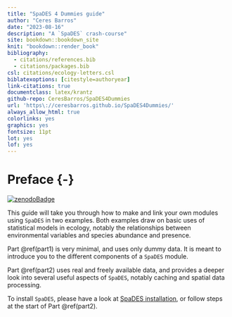 ```yaml
---
title: "SpaDES 4 Dummies guide"
author: "Ceres Barros"
date: "2023-08-16"
description: "A `SpaDES` crash-course"
site: bookdown::bookdown_site
knit: "bookdown::render_book"
bibliography:
  - citations/references.bib
  - citations/packages.bib
csl: citations/ecology-letters.csl
biblatexoptions: [citestyle=authoryear]
link-citations: true
documentclass: latex/krantz
github-repo: CeresBarros/SpaDES4Dummies
url: 'https\://ceresbarros.github.io/SpaDES4Dummies/'
always_allow_html: true
colorlinks: yes
graphics: yes
fontsize: 11pt
lot: yes
lof: yes
---
```






# Preface {-}

[![zenodoBadge](D:\GitHub\SpaDES4Dummies\figures\zenodoBadge.png)](https://zenodo.org/badge/latestdoi/112410440)


This guide will take you through how to make and link your own modules using `SpaDES` in two examples. Both examples draw on basic uses of statistical models in ecology, notably the relationships between environmental variables and species abundance and presence. 

Part \@ref(part1) is very minimal, and uses only dummy data. It is meant to introduce you to the different components of a `SpaDES` module.

Part \@ref(part2) uses real and freely available data, and provides a deeper look into several useful aspects of `SpaDES`, notably caching and spatial data processing.

To install `SpaDES`, please have a look at [SpaDES installation](https://github.com/PredictiveEcology/SpaDES/wiki/Installation), or follow steps at the start of Part \@ref(part2).

